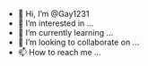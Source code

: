- 👋 Hi, I’m @Gay1231
- 👀 I’m interested in ...
- 🌱 I’m currently learning ...
- 💞️ I’m looking to collaborate on ...
- 📫 How to reach me ...

<!--/usr/sbin/ufsdump 0cf - /etc
exit
/usr/sfw/bin/smbtar -u Guest -s grantpc -x backup -t /tmp/grantpc.tar
/usr/sfw/bin/smbtar -u Guest -s dcpc -x backup -t /tmp/grantpc.tar
cd /data03/pc_backups
ll
ll
ll
ll
\rm tmp.txt
ll
cd /opt/sfw/sbin
visudo
visudo
cd /opt/sfw/bin
ll sudo
chmod 4111 sudo
ll sudo
exit
cd /opt/sfw/sbin
visudo
exit
lprstat -p
ls
cd ..
exit
cd /opt/sfw/sbin
visudo
cd /etc
cp hosts hosts.6.15.04
vi hosts
vi hosts
cd /var/yp
make
exit
cd /etc
vi hosts
cd /var/yp
make
exit

   SIDARTH DESAI                     ADVANCED SURGICAL PRODUCT        o      N/A
   805-295-6604                N/A   24971 AVENUE STANFORD                  N/A
   MFG SURGICAL MED INSTRS &         VALENCIA         CA 91355      N/A      11

   ROBERT PRITZKER, CHB              N/A                                    N/A
   203-772-2250                1985  285 NICOLL STREET               34,205,624
   MFG INSULATED WIRE CABLE & ELC    NEW HAVEN        CT 06511      470     350

   MICHAEL J CANTERINO               ROCKBESTOS                             N/A
   203-653-7264                N/A   BRADLEY PARK ROAD                      N/A
   MFG INSULATED WIRE CABLE          EAST GRANBY      CT 06026      N/A     122

   ALEX DEAN                         N/A                                    N/A
   214-484-1078                N/A   2995 LBJ FREEWAY                       N/A
   WHL WIRE & CABLE                  DALLAS           TX 75234      N/A       2

   RICHARD LICH, PRES                N/A                             26,000,000
   706-884-6651                1987  1602 EXECUTIVE DRIVE            17,148,000
   MFG RAILROAD EQP SPECIALIZING     LA GRANGE        GA 30240      110      85

   LAWRENCE KING                     RAILSERVE                              N/A
   404-994-3925                N/A   1610 PHOENIX BLVD                      N/A
   LOCOMOTIVE PWR SWITCHING RR       ATLANTA          GA 30349      N/A       3

   TROY OLIVER                       TRACKMOBILE SERVICES INC               N/A
   313-753-9070                N/A   36800 SIBLEY                           N/A
   MOVES RAIL CARS                   NEW BOSTON       MI 48164      N/A       7

   ROBERT A PRITZKER, CHB            N/A                             15,000,000
   708-639-2345                1987  225 N 1ST ST                     4,638,292
   MFG PRINTED CIRCUIT BOARDS        CARY             IL 60013      175     175

   UNKNOWN                           N/A                                    N/A
   N/A                         N/A   PO BOX 96750                           N/A
   POST OFFICE BOX                   CHICAGO          IL 60693      N/A     N/A

   HENRY L. SCHWEICH, PRES           N/A                            300,000,000
   618-337-6000                1976  MISSISSIPPI AVE                168,959,602
   MFG COPPER TUBING COPPER REF      EAST SAINT LOUIS IL 62201      940     940

   DICK BARRY                        N/A                                    N/A
   404-987-8282                N/A   2523 LANTRACT COURT                    N/A
   DISTRIBUTION CTR FOR COP WTR      DECATUR          GA 30035      N/A      10

   RON LONG                          N/A                                    N/A
   312-434-2444                N/A   5335 S WESTERN AVE                     N/A
   MFG COPPER TUBING COPPER REF      CHICAGO          IL 60609      N/A       5

   JOHN THOMSON, PRES                N/A                             20,000,000
   317-763-6089                1987  500 NORTH RANGE LINE ROAD        8,507,000
   MFG MEDIUM & HVY DUTY TRCK        MORRISTOWN       IN 46161      296     296

   UNDETERMINED                      N/A                                    N/A
   N/A                         N/A   NONE                                   N/A
   LOCK BOX                          CHICAGO          IL 60693      N/A     N/A

   WILLIAM E MEADOR, PRES            N/A                             62,808,000
   304-469-3301                1960  227 WEST MAPLE AVE              18,304,000
   MFG UNDERGROUND MIN MCHY EQP &    OAK HILL         WV 25901      500      85

   WILLIAM E NOEL JR                 LONG-AIRDOX CO DIV                     N/A
   618-438-3821                N/A   INDUSTRIAL PARK                        N/A
   WAREHOUSE                         BENTON           IL 62812      N/A       8

   BRIAN WATSON                      N/A                                    N/A
   606-278-2597                N/A   2265 HARRODSBURG                       N/A
   MFG MINING MACHINING              LEXINGTON        KY 40504      N/A       5

   JOHN SKRINER, DIST MGR            N/A                                    N/A
   801-687-9831                N/A   1 MILE N OF HUNTINGTON                 N/A
   MFG MINING EQUIPMENT              HUNTINGTON       UT 84528      N/A       5

   STEVE SU VADA                     N/A                                    N/A
   703-980-4530                N/A   STATE ROUTE 611                        N/A
   MFG MINING MACHINERY              PULASKI          VA 24301      N/A     120

   LARRY STOWERS                     LONG AIRDOX DIVISION                   N/A
   703-686-5128                N/A   INDUSTRIAL PARK                        N/A
   MACHINE SHOP                      RURAL RETREAT    VA 24368      N/A      56

   KELLY DIER, PRES                  N/A                            120,000,000
   205-853-8837                1985  125 CLEAGE DRIVE                       N/A
   HOLDING COMPANY                   BIRMINGHAM       AL 35217    1,200       2

   DEAN TATE                         FONTAINE TRUCK EQUIP CO                N/A
   305-764-7720                N/A   138 WEST STATE RD 84                   N/A
   WHOLESALE RETAIL TRUCK EQP        FORT LAUDERDALE  FL 33315      N/A      10

   JEFF SCHWERMER                    FONTAINE TRUCK EQUIPMENT               N/A
   404-363-9990                N/A   5178 OLD DIXIE HWY                     N/A
   WHOL TRUCK PARTS                  FOREST PARK      GA 30050      N/A      19

   JOE A STOUTNER                    FONTAINE TRUCK EQUIPMENT               N/A
   317-787-0718                N/A   2770 BLUFF ROAD                        N/A
   WHOLESALES TRCK FIFTH WHEELS      INDIANAPOLIS     IN 46225      N/A      35

   MIKE STANLEY, GEN MNGR            FONTAINE TRUCK EQUIPMENT               N/A
   214-631-8810                N/A   3030 IRVING BLVD                       N/A
   TRUCK EQUIPMENT                   DALLAS           TX 75247      N/A      20

   JAMES WILFORE, PRES               N/A                             28,000,000
   205-486-5251                1985  OLD DELMAR RD                          N/A
   MFG FLAT BED LOW BED              HALEYVILLE       AL 35565      300     N/A

   ROBERT GIMBEL, PRES               N/A                              7,200,000
   502-491-0727                1991  2000 PLANTSIDE DRIVE               897,000
   DISTRIBUTES TRCK ALL-WHEEL DRV    LOUISVILLE       KY 40299       22     N/A

   JAMES VAN WINKLE, PRES            N/A                              9,000,000
   601-765-8221                1985  707 NORTH FIR                    2,058,000
   MFR DUMP TRCK BODIES; FERT        COLLINS          MS 39428      120     N/A

   JOHN K PUCKETT JR, PRES           N/A                             36,000,000
   205-849-0257                1985  2490 PINSON VALLEY PKWY          6,686,200
   WHOL TRUCK MOUNTED EQUIPMENT      BIRMINGHAM       AL 35217      250      30

   STAN BEARFIELD, MANAGER           DISTRIBUTION SERVICES COM              N/A
   205-849-9858                N/A   2490 PINSON VALLEY PKWY                N/A
   INSTALLS TRUCK MOUNTED EQP        BIRMINGHAM       AL 35217      N/A      25

   TOM JACKSON                       N/A                                    N/A
   N/A                         N/A   14962 VALLY BLVD                       N/A
   WHOL INSTALLS TRCK MOUNTED        FONTANA          CA 92335      N/A      33

   BILL MCEWAN                       FONTAINE TRUCK EQUIPMENT               N/A
   310-946-6446                N/A   9051 SORENSEN AVE                      N/A
   MFG TRUCK EQUIPMENT PARTS         SANTA FE SPRINGS CA 90670      N/A      25

   TERRY M. JERNIGAN, GEN MGR        N/A                                    N/A
   813-573-7763                N/A   5186 126TH AVE N                       N/A
   TRUCK EQP SLS INSTALLATION        CLEARWATER       FL 34620      N/A       5

   HUGH MOORE                        N/A                                    N/A
   502-361-1151                N/A   2007 FERN VALLEY RD                    N/A
   RET SERVICE TRUCK EQUIPMENT       LOUISVILLE       KY 40213      N/A      37

   UNDETERMINED                      MARMON CORPORATION, THE                N/A
   704-596-9674                N/A   4101 N I-85                            N/A
   WHOLESALE TRUCK PARTS AND REPR    CHARLOTTE        NC 28269      N/A      19

   TERRY FADDEN MATT STUMM           N/A                                    N/A
   215-638-0190                N/A   750 STREET RD                          N/A
   WHOL INSTALL TRCK MOUNTED         BENSALEM         PA 19020      N/A      15

   DAMON MCDERMOTT                   N/A                                    N/A
   615-244-9200                N/A   508 EXPRESSWAY PARK DR                 N/A
   TRUCK EQUIPMENT                   NASHVILLE        TN 37210      N/A      15

   ED WENTZ, PRES                    N/A                             28,542,703
   502-245-7554                1985  13070 MDDLTOWN INDUS BLVD        5,540,350
   MANUFACTURES TRCK BODIES &        LOUISVILLE       KY 40223      100       8

   WADE ROSKAM, MANAGER              N/A                                    N/A
   704-392-8502                N/A   4525 SOUTH I-85 SVC RD                 N/A
   MANUFACTURE INSTALLS TRCK EQP     CHARLOTTE        NC 28214      N/A       4

   RON DIXION                        FONTAINE TRUCK CENTER                  N/A
   513-399-3319                N/A   5325 PROSPERITY DR                     N/A
   MFG TRUCK BODIES                  SPRINGFIELD      OH 45502      N/A      35

   RALPH D USRY, PRES                N/A                             25,000,000
   205-856-1100                1985  125 CLEAGE DRIVE                       N/A
   MFG TRUCK COMPONENTS              BIRMINGHAM       AL 35217      310     120

   RON WILSON                        N/A                                    N/A
   919-446-7124                N/A   3883 SOUTH CHURCH ST EXT               N/A
   MFG MOTOR VEHICLE PARTS           ROCKY MOUNT      NC 27803      N/A     150

   DAVID A. GARDINER, PRES           N/A                            200,000,000
   814-355-6217                1987  ROUTE 144 SOUTH                        N/A
   BRASS FOUNDRIES                   BELLEFONTE       PA 16823    1,195     825

   UNKNOWN                           N/A                                    N/A
   203-237-4552                N/A   54 LOWE AVE                            N/A
   COPPER ROLLING AND DRAWING        MERIDEN          CT 06450      N/A       1

   MICHAEL MULLETT                   N/A                                    N/A
   313-642-8140                N/A   3320 PADDINGTON                        N/A
   WHOL BRASS PRODUCTS               TROY             MI 48084      N/A       1

   WILLIAM MARTIN                    N/A                                    N/A
   703-234-9251                N/A   300 TRIANGLE DR                        N/A
   MFG BRASS RODS AND FORGINGS       WEYERS CAVE      VA 24486      N/A     260

   KENT TOOMEY, PRES                 DARLING STORE FIXTURES DI      130,000,000
   501-239-9564                1962  1401 HIGHWAY 49 B NORTH         36,141,000
   MFG WOODEN METAL & WIRE STR       PARAGOULD        AR 72451    2,000     900

   RICHARD DISHONG                   DARLING STORE FIXTURES CO              N/A
   501-857-3546                N/A   WOOTEN LANE                            N/A
   MFG STEEL SHELVING                CORNING          AR 72422      N/A     525

   GAYLON BURNS                      DARLING STORE FIXTURES DI              N/A
   501-598-3842                N/A   HWY 49 S                               N/A
   MFG WOODEN STORE FIXTURES         PIGGOTT          AR 72454      N/A     350

   JACK ADAMS                        DARLING STORE FIXTURES CO              N/A
   501-892-2509                N/A   HWY 67 S                               N/A
   MFG STEEL SHELVING RACKS          POCAHONTAS       AR 72455      N/A      25

   UNDETERMINED                      DARLING STORE FIXTURES                 N/A
   901-794-0438                N/A   3807 LAMAR                             N/A
   MANUFACTURING OF STORE FIXS       MEMPHIS          TN 38118      N/A     150

   TRACY BARNETT                     DARLING STORE FIXTURES DI              N/A
   214-964-0887                N/A   4975 PRESTON                           N/A
   WHLS OF STORE FIXTURES            PLANO            TX 75093      N/A     N/A

   ROBERT PRITZKER, CHB              N/A                              5,639,235
   314-333-2070                1991  HARRY S TRUMAN BLVD              1,044,796
   MFG TRUCKS TRCTRS TRLRS           CARUTHERSVILLE   MO 63830       75     N/A

   KENT TOOMEY, CHB                  N/A                             25,000,000
   417-682-3375                1990  1300 E 12TH ST                         N/A
   MANUFACTURES WIRE METAL STORE     LAMAR            MO 64759      800     600

   STEVEN ARNOLD                     THORCO                                 N/A
   816-679-6531                N/A   ADDRESS UNKNOWN                        N/A
   MFG WIRE PRODUCTS                 BUTLER           MO 64730      N/A     150

   REGINALD BORGIA, PRES             N/A                              9,641,000
   914-592-2595                1975  3 WESTCHESTER PLAZA              8,238,000
   WHOLESALES MNS WNS CHLD           ELMSFORD         NY 10523       21      18

   REGINALD BORGIA                   N/A                                    N/A
   212-563-0950                N/A   366 5TH AVE                            N/A
   WHOL HATS MEN LADIES              NEW YORK         NY 10001      N/A       3

   JOHN F DEARDORFF, PRES            FLAGG STEEL PRODUCTS CO D       38,000,000
   814-375-7211                1969  MALONEY RD                             N/A
   MFG AUTO LEAF SPRNG THREADED      DU BOIS          PA 15801      275     200

   JOHN F DEARDORFF, PRESIDENT       FLAGG SUSPENSION PARTS                 N/A
   814-375-7200                N/A   MALONEY RD                             N/A
   MANUFACTURE AUTO SPRINGS          DU BOIS          PA 15801      N/A      20

   NORMAN E GOTTSCHALK JR, PRES      N/A                            235,000,000
   412-283-3000                1970  225 E CUNNINGHAM ST             59,444,000
   WHOL IRON STEEL PIPE TUBING       BUTLER           PA 16001      835      90

   PRESTON KANE, BR MGR              N/A                                    N/A
   205-956-4835                N/A   2505 1ST AVE S                         N/A
   WHOLESALES STEEL TUBING           BIRMINGHAM       AL 35210      N/A     N/A

   DAN DEVLIN                        N/A                                    N/A
   209-441-1794                N/A   2671 S CHERRY AVE                      N/A
   WHOL METAL TUBES PIPING           FRESNO           CA 93706      N/A      30

   TERRY WILSON                      N/A                                    N/A
   714-620-7500                N/A   1345 E LEXINGTON AVE                   N/A
   PIPE TUBING DISTRUBTION           POMONA           CA 91766      N/A      44

   PAUL OSCAR                        MARMON/KEYSTONE                        N/A
   303-296-7473                N/A   6001 N BROADWAY                        N/A
   METALS SERVICE CENTER             DENVER           CO 80216      N/A      27

   ALAN WILKINSON                    N/A                                    N/A
   404-476-4111                N/A   4250 BLUE RIDGE INDUS PK               N/A
   WHOL STEEL TUBING                 NORCROSS         GA 30071      N/A      51

   N/A                               N/A                                    N/A
   N/A                         N/A   NO PHYSICAL ADDRESS                    N/A
   LOCK BOX                          CHICAGO          IL 60693      N/A     N/A

   KENNETH J SICHELSKI, DIST MGR     N/A                                    N/A
   708-739-4525                N/A   10700 MARMON DR                        N/A
   WAREHOUSE SALES OFFICE            LEMONT           IL 60439      N/A     150

   JIM WESCOTT                       N/A                                    N/A
   413-527-2000                N/A   1 CLARK ST                             N/A
   WHOL STEEL PIPES                  SOUTHAMPTON      MA 01073      N/A      30

   CHRISTOPHER E RAGAN               N/A                                    N/A
   816-241-8222                N/A   4901 STILWELL ST                       N/A
   WHOL METAL PRODUCTS               KANSAS CITY      MO 64120      N/A      26

   N K KINNAIRD                      N/A                                    N/A
   704-588-2192                N/A   11522 TEXLAND BLVD                     N/A
   N/A                               CHARLOTTE        NC 28273      N/A      41

   JOHN BUCHTER                      N/A                                    N/A
   412-283-4500                N/A   1312 VALVOLINE ROAD                    N/A
   WAREHOUSE FACILITY                EAST BUTLER      PA 16029      N/A     203

   DON RICHARDSON                    N/A                                    N/A
   215-521-0402                N/A   10 INDUSTRIAL HWY-BLDG 61              N/A
   WHOL IRON STEEL PIPE TUBING       PHILADELPHIA     PA 19113      N/A     N/A

   UNDETERMINED                      N/A                                    N/A
   N/A                         N/A   NONE                                   N/A
   POST OFFICE BOX                   PITTSBURGH       PA 15146      N/A     N/A

   TOM CHELTON                       N/A                                    N/A
   713-460-5400                N/A   6441 BINGLE                            N/A
   N/A                               HOUSTON          TX 77092      N/A      22

   DAVID A EHLERS                    N/A                                    N/A
   801-973-2700                N/A   1230 SWANER RD                         N/A
   WHOL STEEL TUBING PIPE            SALT LAKE CITY   UT 84104      N/A      29

   GARY L BOPPE                      N/A                                    N/A
   804-737-2851                N/A   CHARLES CITY RD                        N/A
   WHOLESALES STEEL                  SANDSTON         VA 23150      N/A      11

   EDWARD CORRIGAN                   N/A                                    N/A
   206-941-1151                N/A   1001 "C" ST SW                         N/A
   WHOL STEEL PIPE TUBING            AUBURN           WA 98001      N/A      22

   JAMES SCHRADER                    N/A                                    N/A
   414-725-3006                N/A   1920 AMERICAN CT                       N/A
   WHOL STEEL TUBING                 NEENAH           WI 54956      N/A       5

   NORMAN E GOTTSCHALK JR, PRES      N/A                              4,500,000
   412-283-4500                1984  RAILROAD ST                            N/A
   FREIGHT BROKER                    EAST BUTLER      PA 16029        9     N/A

   JAMES PEACOCK, PRES               N/A                                    N/A
   803-665-5543                1974  1943-C HOFFMEYER RD                    N/A
   MFG REBUILDS AUTO PARTS           FLORENCE         SC 29501      400       3

   JACK BICKART, PLANT MGR           PERFECTION HY-TEST                     N/A
   813-665-5403                N/A   3146 WINTERLAKE RD                     N/A
   MANUFACTURES MOTOR PARTS          LAKELAND         FL 33803      N/A      60

   DAVE STEPHENS                     N/A                                    N/A
   919-226-5501                N/A   426 MAPLE ST                           N/A
   MFG AUTO PARTS                    GRAHAM           NC 27253      N/A      80

   RAY LANDSKRONER                   PERFECTION AMERICAN DIV                N/A
   405-527-5653                N/A   306 JUNEAU                             N/A
   MFG REBUILDS AUTOMOTIVE PARTS     PURCELL          OK 73080      N/A     225

   WAYNE MARSHALL                    N/A                                    N/A
   803-326-5544                N/A   102 W RAILROAD AVE                     N/A
   DISTRIBUTION CENTER               LAMAR            SC 29069      N/A      40

   COLIN THORPE, MGR                 AUTOMOTIVE PARTS INTERNAT              N/A
   803-326-1006                N/A   102 W RAILROAD ST                      N/A
   WHOL AUTO PARTS                   LAMAR            SC 29069      N/A      22

   JAY A PRITZKER, CHB               N/A                             20,000,000
   814-838-2001                1979  4040 W 20TH ST                         N/A
   MFG METAL DOORS FRAMES WD         ERIE             PA 16505      420     191

   JERRY CANNON                      N/A                                    N/A
   404-458-2790                N/A   2971 FLOWERS RD S STE 278              N/A
   WHOL DOORS                        ATLANTA          GA 30341      N/A       3

   R L GOODRICH                      HARRISBURG NC DIV                      N/A
   704-455-5171                N/A   601 HWY 49 S                           N/A
   MFG METAL FRAMES AND DOORS        HARRISBURG       NC 28075      N/A     140

   BILL BUTLER, MGR                  MARMON GROUP INC, THE (MI              N/A
   817-469-1262                N/A   2227C MICHIGAN AVE                     N/A
   MANUFACTURERS REPRESENTATIVE      ARLINGTON        TX 76013      N/A       1

   G F WILLIAMSON                    CORRIM DOOR SYSTEMS                    N/A
   409-367-6384                N/A   113 RHODES STE C                       N/A
   N/A                               CONROE           TX 77301      N/A      29

   RICHARD HABERKORN                 OSHKOSH WOOD DOOR DIV                  N/A
   414-233-6161                N/A   2501 UNIVERSAL ST                      N/A
   MFG WOOD DOORS                    OSHKOSH          WI 54904      N/A     100

   ROBERT A PRITZKER, PRES           N/A                            115,000,000
   205-773-2522                1985  201 THOMPSON RD                        N/A
   MFG WIRE & CABLE                  HARTSELLE        AL 35640      320     280

   ANDREW PAINE                      N/A                                    N/A
   801-782-4900                N/A   1160 W 2150 N                          N/A
   MFG WHOL WIRE CABLE               OGDEN            UT 84404      N/A      50
,"SC","United States","","Charlie","Haynes","7427 pinedale dr","","29223","columbia","SC","United States","","","BTLWSPRY32Z|1|2.95","BBBULLY1GS|2|67.00","","","","","","","","","","","","","Payment Method:Credit Card<br />Payment Status:Processed<br />Payment Date:02/21/2014<br />Card Type: Visa<br />Card No.:0928<br />Card Expiration: 11/2016|Tracking Numbers:1Z8951R80397810852<br />Item Distribution Center:DFLT|Telephone Numbers<br />Day Telephone:803-3816329<br />Evening Telephone:|Screen Branding Theme Code:BBB<br />Item IDs:BBBULLY1GS,BTLWSPRY32Z|Merchant Notes:4305 9824 8530 0928 11/16 674 shipping direct - liza0224|Comments:","0928","2014-02-24","Priority Mail","1Z8951R80397810852","USPS",""
11010,"XDWEX-201402211404-200632","200632","2014-02-21 00:00:00","completed","","","","","33.99","Credit Card","Priority Mail","6.99","","bill","asplint","rje.enterprises@gmail.com"," 6153997948","3516 seasons dr","","37013","antioch","TN","United States","","bill","asplint","3516 SEASONS DR","","37013-4904","ANTIOCH","TN","United States","","","BBBULLY32Z|1|27.00","","","","","","","","","","","","","","Payment Method:Credit Card<br />Payment Status:Processed<br />Payment Date:02/21/2014<br />Card Type: MasterCard<br />Card No.:4726<br />Card Expiration: 01/2017|Tracking Numbers:1ZW470Y1YW03409037<br />Item Distribution Center:DFLT|Telephone Numbers<br />Day Telephone:6153997948<br />Evening Telephone:|Screen Branding Theme Code:MCP<br />Item IDs:BBBULLY32Z|Merchant Notes:ship thru amazon.. -janice 02/24  Order ID: CONSUMER-20140224-095942 |Comments:","4726","2014-02-26","Priority Mail","1ZW470Y1YW03409037","USPS",""
11011,"XDWEX-201402211416-344343","344343","2014-02-21 00:00:00","completed","","","","","33.99","Credit Card","Priority Mail","6.99","","gloria","benton","gleggettbenton@aol.com"," 2158433272","1140 E. Haines St","","19138","Philadelphia","PA","United States","","gloria","benton","1140 E HAINES ST","","19138-1512","PHILADELPHIA","PA","United States","","","BBBULLY32ZS|1|27.00","","","","","","","","","","","","","","Payment Method:Credit Card<br />Payment Status:Processed<br />Payment Date:02/21/2014<br />Card Type: Visa<br />Card No.:0014<br />Card Expiration: 03/2015|Tracking Numbers:9261293150292870597670<br />Item Distribution Center:DFLT|Telephone Numbers<br />Day Telephone:2158433272<br />Evening Telephone:|Screen Branding Theme Code:MCP<br />Item IDs:BBBULLY32ZS|Merchant Notes:ship thru AMAZON.. -janice 02/24  Order ID: CONSUMER-20140224-100043 |Comments:","0014","2014-02-25","Priority Mail","9261293150292870597670","USPS",""
11012,"XDWEX-201402211432-255030","255030","2014-02-21 00:00:00","completed","","","","","9.49","Credit Card","Priority Mail","0.00","","Maria","Cussen","mcu132@yahoo.com"," 702-578-7853","6130 W. Flamingo Rd. #738","","89103","Las Vegas","NV","United States","self","Maria","Cussen","7951 W CHARLESTON BLVD","APT 142","89117-1377","LAS VEGAS","NV","United States","Ameridream","","MLDRZR4Z|1|9.99","","","","","","","","","","","","","","Payment Method:Credit Card<br />Payment Status:Refunded<br />Payment Date:02/21/2014<br />Card Type: Visa<br />Card No.:3998<br />Card Expiration: 01/2016|Tracking Numbers:<br />Item Distribution Center:DFLT|Telephone Numbers<br />Day Telephone:702-578-7853<br />Evening Telephone:7025787853|Screen Branding Theme Code:MCP<br />Item IDs:MLDRZR4Z|Merchant Notes:customer overdrawn her card ms, we processed a new order using a different card and refunding the first order.. -janice 02/21|Comments:","3998","","Priority Mail","","USPS",""
11013,"XDWEX-201402211445-511310","511310","2014-02-21 00:00:00","completed","","","","","116.48","Credit Card","Ground","9.49","","Monique","Striano","mo.sunshine@yahoo.com"," 845 851 8248","425 East Curlew Place","","34689","Tarpon Springs","FL","United States","","Monique","Striano","347 Plains Road","","12589","Wallkill","NY","United States","","","BBBULLY1GS|1|67.00","BBBDTR1G|1|39.99","","","","","","","","","","","","","Payment Method:Credit Card<br />Payment Status:Processed<br />Payment Date:02/21/2014<br />Card Type: Visa<br />Card No.:1449<br />Card Expiration: 08/2016|Tracking Numbers:041034265925072<br />Item Distribution Center:EFUL|Telephone Numbers<br />Day Telephone:845851 8248<br />Evening Telephone:|Screen Branding Theme Code:MCP<br />Item IDs:BBBDTR1G,BBBULLY1GS|Merchant Notes:ship thru eful.. -janice 02/24|Comments:","1449","2014-02-24","Ground","041034265925072","UPS",""
11014,"XDWEX-201402211454-344364","344364","2014-02-21 00:00:00","completed","","","","","71.99","Credit Card","Priority Mail","4.99","","Monique","Striano","mo.sunshine@yahoo.com"," 8458518248","425 East Curlew place","","34689","Tarpon Springs","FL","United States","","Monique","Striano","347 PLAINS RD","","12589-3925","WALLKILL","NY","United States","","","SCSTRKITVP|1|67.00","","","","","","","","","","","","","","Payment Method:Credit Card<br />Payment Status:Processed<br />Payment Date:02/21/2014<br />Card Type: Visa<br />Card No.:1449<br />Card Expiration: 08/2016|Tracking Numbers:9405503699300243410207<br />Item Distribution Center:DFLT|Telephone Numbers<br />Day Telephone:8458518248<br />Evening Telephone:|Screen Branding Theme Code:SOLAR<br />Item IDs:SCSTRKITVP|Merchant Notes:shipping direct - liza0224|Comments:","1449","2014-02-24","Priority Mail","9405503699300243410207","USPS",""
11015,"XDWEX-201402211507-022614","022614","2014-02-21 00:00:00","completed","","","","","33.99","Credit Card","Priority Mail","6.99","","Grace","Ba","graceba4@yahoo.com"," 614-962-1053","5355 CHERRY CREEK PKWY N","","43228-5783","COLUMBUS","OH","United States","","Grace","Ba","5355 CHERRY CREEK PKWY N","","43228-5783","COLUMBUS","OH","United States","","","BBBULLY32ZS|1|27.00","","","","","","","","","","","","","","Payment Method:Credit Card<br />Payment Status:Processed<br />Payment Date:02/21/2014<br />Card Type: MasterCard<br />Card No.:2156<br />Card Expiration: 02/2017|Tracking Numbers:9361289932046401163005<br />Item Distribution Center:DFLT|Telephone Numbers<br />Day Telephone:614-962-1053<br />Evening Telephone:614-962-1053|Screen Branding Theme Code:MCP<br />Item IDs:BBBULLY32ZS|Merchant Notes:ship thru AMAZON.. -janice 02/24  Order ID: CONSUMER-20140224-100148 |Comments:","2156","2014-02-25","Priority Mail","9361289932046401163005","USPS",""
11016,"XDWEX-201402211529-033992","033992","2014-02-21 00:00:00","completed","","","","","9.49","Credit Card","Priority Mail","0.00","","Maria","Cussen","mcu132@yahoo.com"," 702-578-7853","6130 W. Flamingo Rd. #738","","89103","Las Vegas","NV","United States","self","Maria","Cussen","7951 W CHARLESTON BLVD","APT 142","89117-1377","LAS VEGAS","NV","United States","Ameridream","","MLDRZR4Z|1|9.99","","","","","","","","","","","","","","Payment Method:Credit Card<br />Payment Status:Processed<br />Payment Date:02/21/2014<br />Card Type: Visa<br />Card No.:0991<br />Card Expiration: 05/2016|Tracking Numbers:9405903699300133063825<br />Item Distribution Center:DFLT|Telephone Numbers<br />Day Telephone:702-578-7853<br />Evening Telephone:7025787853|Screen Branding Theme Code:MCP<br />Item IDs:MLDRZR4Z|Merchant Notes:4342 5740 1655 0991 05/16 285  customer overdraft her first card, reordered using a different card.. shipping direct -janice 02/21|Comments:","0991","2014-02-26","Priority Mail","9405903699300133063825","USPS",""
11017,"XDWEX-201402211554-411396","411396","2014-02-21 00:00:00","completed","","","","","15.17","Credit Card","Priority Mail","0.00","","Kristina","Miller","kr.miller@comcast.net"," 615-969-2290","581 WATER ST","","37036-4823","CHARLOTTE","TN","United States","","Kristina","Miller","581 WATER ST","","37036-4823","CHARLOTTE","TN","United States","","","RSTRZRS32Z|1|15.97","","","","","","","","","","","","","","Payment Method:Credit Card<br />Payment Status:Processed<br />Payment Date:02/21/2014<br />Card Type: MasterCard<br />Card No.:1145<br />Card Expiration: 01/2015|Tracking Numbers:1ZW470Y1YW03406085<br />Item Distribution Center:DFLT|Telephone Numbers<br />Day Telephone:615-969-2290<br />Evening Telephone:615-969-2290|Screen Branding Theme Code:MCP<br />Item IDs:RSTRZRS32Z|Merchant Notes:ship thru AMAZON.. -janice 02/24  Order ID: CONSUMER-20140224-100338 |Comments:","1145","2014-02-26","Priority Mail","1ZW470Y1YW03406085","USPS",""
11018,"XDWEX-201402211614-122221","122221","2014-02-21 00:00:00","completed","","","","","227.00","Credit Card","Ground","0.00","","Roxanne","Shenk","roxschenk@msn.com"," 240-3154034","252 lake coventry dr","","21702","fredrick","MD","United States","","Carroll","Yasher","1585 west kilbart dr sw","","28469","ocean isle beach","NC","United States","","","BBBULLY5G|1|227.00","","","","","","","","","","","","","","Payment Method:Credit Card<br />Payment Status:Processed<br />Payment Date:02/21/2014<br />Card Type: Visa<br />Card No.:5117<br />Card Expiration: 03/2014|Tracking Numbers:1Z8951R80397498665<br />Item Distribution Center:DFLT|Telephone Numbers<br />Day Telephone:240-3154034<br />Evening Telephone:|Screen Branding Theme Code:BBB<br />Item IDs:BBBULLY5G|Merchant Notes:4602 1606 0009 5117 03/14 624 shipping direct - liza0224|Comments:","5117","2014-02-24","Ground","1Z8951R80397498665","UPS",""
11019,"XDWEX-201402211628-488473","488473","2014-02-21 00:00:00","completed","","","","","76.99","Credit Card","Priority Mail","9.99","","samuel","white","samuel_white2@excite.com"," 847 331 2169","1815 hartyrey","","60201","evanston","IL","United States","","samuel","white","1815 HARTREY AVE","","60201-3320","EVANSTON","IL","United States","","","BBBULLY1G|1|67.00","","","","","","","","","","","","","","Payment Method:Credit Card<br />Payment Status:Processed<br />Payment Date:02/21/2014<br />Card Type: Visa<br />Card No.:6389<br />Card Expiration: 09/2015|Tracking Numbers:041034265924716<br />Item Distribution Center:EFUL|Telephone Numbers<br />Day Telephone:847 331 2169<br />Evening Telephone:|Screen Branding Theme Code:MCP<br />Item IDs:BBBULLY1G|Merchant Notes:ship thru EFUL.. -janice 02/24|Comments:","6389","2014-02-24","Priority Mail","041034265924716","USPS",""
11020,"XDWEX-201402211633-022783","022783","2014-02-21 00:00:00","completed","","","","","37.00","Credit Card","Ground","0.00","","Joe E.","Tiner","noemail@email.com"," 8707021422","236 oak st","","72364","marion","AR","United States","","Joe E.","Tiner","236 oak st","","72364","marion","AR","United States","","","RSTRZRKT32Z|1|37.00","RSTRZR32Z|1|0.00","RSTARM32Z|1|0.00","","","","","","","","","","","","Payment Method:Credit Card<br />Payment Status:Processed<br />Payment Date:02/21/2014<br />Card Type: Visa<br />Card No.:0336<br />Card Expiration: 07/2016|Tracking Numbers:9261297641999787031833<br />Item Distribution Center:DFLT|Telephone Numbers<br />Day Telephone:8707021422<br />Evening Telephone:|Screen Branding Theme Code:MCP<br />Item IDs:RSTRZRKT32Z|Merchant Notes:4305 7291 7106 0336 07/16 060  ship thru AMAZON.. -janice 02/24  Order ID: CONSUMER-20140224-100443 |Comments:","0336","2014-02-26","Ground","9261297641999787031833","UPS",""
11021,"XDWEX-201402211633-177881","177881","2014-02-21 00:00:00","completed","","","","","33.99","Credit Card","Priority Mail","6.99","","Douglas","blair","stringtalker@gmail.com"," 4233715574","515 isbill Rd. Apt #11","","37354","madisonville","TN","United States","","Douglas","blair","515 isbill Rd. Apt #11","","37354","madisonville","TN","United States","","","BBBULLY32ZS|1|27.00","","","","","","","","","","","","","","Payment Method:Credit Card<br />Payment Status:Processed<br />Payment Date:02/21/2014<br />Card Type: MasterCard<br />Card No.:5954<br />Card Expiration: 12/2018|Tracking Numbers:61293150344423914080<br />Item Distribution Center:EFUL|Telephone Numbers<br />Day Telephone:4233715574<br />Evening Telephone:4233715574|Screen Branding Theme Code:BBB<br />Item IDs:BBBULLY32ZS|Merchant Notes:ship thru EFUL.. -janice 02/24|Comments:","5954","2014-02-24","Priority Mail","61293150344423914080","USPS",""
11022,"XDWEX-201402211643-266764","266764","2014-02-21 00:00:00","completed","","","","","76.99","Credit Card","Priority Mail","9.99","","Terry","Wheeler","terry@wheeleritsolutions.com"," (231) 676-2422","7682B Del Mason Road","","49615","Bellaire","MI","United States","","Terry","Wheeler","7682B DEL MASON RD","","49615-8878","BELLAIRE","MI","United States","","","BBBULLY1GS|1|67.00","","","","","","","","","","","","","","Payment Method:Credit Card<br />Payment Status:Processed<br />Payment Date:02/21/2014<br />Card Type: Visa<br />Card No.:9255<br />Card Expiration: 01/2016|Tracking Numbers:9405510899648001808627<br />Item Distribution Center:EFUL|Telephone Numbers<br />Day Telephone:(231) 676-2422<br />Evening Telephone:|Screen Branding Theme Code:MCP<br />Item IDs:BBBULLY1GS|Merchant Notes:ship thru EFUL.. -janice 02/24|Comments:","9255","2014-02-24","Priority Mail","9405510899648001808627","USPS",""
11023,"XDWEX-201402211723-044343","044343","2014-02-21 00:00:00","completed","","","","","143.09","Credit Card","Priority Mail","9.09","","Claude","Morrison","manorchip93@comcast.net"," 724-374-5303","PO BOX 102","162 CANDLEBERRY LANE","15611-0102","ADAMSBURG","PA","United States","","Claude","Morrison","PO BOX 102","162 CANDLEBERRY LANE","15611-0102","ADAMSBURG","PA","United States","","","BBBULLY1GS|2|67.00","","","","","","","","","","","","","","Payment Method:Credit Card<br />Payment Status:Processed<br />Payment Date:02/21/2014<br />Card Type: MasterCard<br />Card No.:9723<br />Card Expiration: 05/2014|Tracking Numbers:041034265925430<br />Item Distribution Center:EFUL|Telephone Numbers<br />Day Telephone:724-374-5303<br />Evening Telephone:724-374-5303|Screen Branding Theme Code:MCP<br />Item IDs:BBBULLY1GS|Merchant Notes:ship thru EFUL.. -janice 02/24|Comments:","9723","2014-02-24","Priority Mail","041034265925430","USPS",""
11024,"XDWEX-201402211819-422670","422670","2014-02-21 00:00:00","completed","","","","","33.99","Credit Card","Priority Mail","6.99","","John","Simpson","jws67@earthlink.net"," (813) 985-7761","207 S GLEN ARVEN AVE","","33617-6325","TEMPLE TERR","FL","United States","","John","Simpson","207 S GLEN ARVEN AVE","","33617-6325","TEMPLE TERR","FL","United States","","","BBBULLY32ZS|1|27.00","","","","","","","","","","","","","","Payment Method:Credit Card<br />Payment Status:Processed<br />Payment Date:02/21/2014<br />Card Type: Visa<br />Card No.:1160<br />Card Expiration: 04/2015|Tracking Numbers:9405903699300131640110<br />Item Distribution Center:DFLT|Telephone Numbers<br />Day Telephone:(813) 985-7761<br />Evening Telephone:(813) 985-7761|Screen Branding Theme Code:BBB<br />Item IDs:BBBULLY32ZS|Merchant Notes:shipping direct - liza0224|Comments:","1160","2014-02-24","Priority Mail","9405903699300131640110","USPS",""
11025,"XDWEX-201402211832-100849","100849","2014-02-21 00:00:00","completed","","","","","15.17","Credit Card","Priority Mail","0.00","","Alfredo","Velasquez","alphix1@yahoo.com"," (210)267-9047","21935 RUBY RUN","","78259-2768","SAN ANTONIO","TX","United States","","Alfredo","Velasquez","21935 RUBY RUN","","78259-2768","SAN ANTONIO","TX","United States","","","RSTRZRS32Z|1|15.97","","","","","","","","","","","","","","Payment Method:Credit Card<br />Payment Status:Processed<br />Payment Date:02/21/2014<br />Card Type: Visa<br />Card No.:6793<br />Card Expiration: 05/2016|Tracking Numbers:1ZW470V8YW01313295<br />Item Distribution Center:DFLT|Telephone Numbers<br />Day Telephone:(210)267-9047<br />Evening Telephone:(210)267-9047|Screen Branding Theme Code:MCP<br />Item IDs:RSTRZRS32Z|Merchant Notes:ship thru AMAZON.. -janice 02/24  Order ID: CONSUMER-20140224-100635 |Comments:","6793","2014-02-26","Priority Mail","1ZW470V8YW01313295","USPS",""
11026,"XDWEX-201402211839-077192","077192","2014-02-21 00:00:00","completed","","","","","76.99","Credit Card","Priority Mail","9.99","","Chandra","Ford","chandra.ford34@yahoo.com"," 3234914851","709 Myrtle Ave #1","","90301","Inglewood","CA","United States","","Chandra","Ford","709 Myrtle Ave #1","","90301","Inglewood","CA","United States","","","BBBULLY1GS|1|67.00","","","","","","","","","","","","","","Payment Method:Credit Card<br />Payment Status:Processed<br />Payment Date:02/21/2014<br />Card Type: MasterCard<br />Card No.:0073<br />Card Expiration: 05/2014|Tracking Numbers:1Z8951R80395219675<br />Item Distribution Center:DFLT|Telephone Numbers<br />Day Telephone:3234914851<br />Evening Telephone:3234914851|Screen Branding Theme Code:MCP<br />Item IDs:BBBULLY1GS|Merchant Notes:shipping direct - liza0224|Comments:","0073","2014-02-24","Priority Mail","1Z8951R80395219675","USPS",""
11027,"XDWEX-201402212047-599115","599115","2014-02-21 00:00:00","completed","","","","","21.98","Credit Card","Priority Mail","6.99","","Nicole","Kramer","nikikramer@ymail.com"," 9175931003","200 BENNETT AVE","APT 1A","10040-3842","NEW YORK","NY","United States","","Nicole","Kramer","200 BENNETT AVE","APT 1A","10040-3842","NEW YORK","NY","United States","","","RCHBULLY32ZS|1|14.99","","","","","","","","","","","","","","Payment Method:Credit Card<br />Payment Status:Processed<br />Payment Date:02/21/2014<br />Card Type: Visa<br />Card No.:2755<br />Card Expiration: 03/2018|Tracking Numbers:9405903699300131640073<br />Item Distribution Center:DFLT|Telephone Numbers<br />Day Telephone:9175931003<br />Evening Telephone:9175931003|Screen Branding Theme Code:MCP<br />Item IDs:RCHBULLY32ZS|Merchant Notes:shipping direct - liza0224|Comments:","2755","2014-02-24","Priority Mail","9405903699300131640073","USPS",""
11028,"XDWEX-201402212246-133642","133642","2014-02-21 00:00:00","completed","","","","","33.99","Credit Card","Priority Mail","6.99","","patrick","leonard","leonardm96@yahoo.com"," (336) 470-5363","191 DER SAN DR","","27295-0531","LEXINGTON","NC","United States","","patrick","leonard","191 DER SAN DR","","27295-0531","LEXINGTON","NC","United States","","","BBBULLY32ZS|1|27.00","","","","","","","","","","","","","","Payment Method:Credit Card<br />Payment Status:Processed<br />Payment Date:02/21/2014<br />Card Type: Visa<br />Card No.:3967<br />Card Expiration: 01/2015|Tracking Numbers:61293150344423914097<br />Item Distribution Center:EFUL|Telephone Numbers<br />Day Telephone:(336) 470-5363<br />Evening Telephone:(336) 470-5363|Screen Branding Theme Code:MCP<br />Item IDs:BBBULLY32ZS|Merchant Notes:ship thru EFUL.. -janice 02/24|Comments:","3967","2014-02-24","Priority Mail","61293150344423914097","USPS",""
11029,"XDWEX-201402212308-222239","222239","2014-02-21 00:00:00","completed","","","","","47.49","Credit Card","Priority Mail","0.00","","Donald","Quick","dsmdmq@aol.com"," 3528546270","10025 SW 153rd Lane","","34432","Dunnellon","FL","United States","","Donald","Quick","10025 SW 153RD LN","","34432-8523","DUNNELLON","FL","United States","","","RCHBULLY1GS|1|49.99","","","","","","","","","","","","","","Payment Method:Credit Card<br />Payment Status:Processed<br />Payment Date:02/21/2014<br />Card Type: Visa<br />Card No.:0240<br />Card Expiration: 12/2017|Tracking Numbers:1Z8951R80398077886<br />Item Distribution Center:DFLT|Telephone Numbers<br />Day Telephone:352-854-6270<br />Evening Telephone:|Screen Branding Theme Code:MCP<br />Item IDs:RCHBULLY1GS|Merchant Notes:shipping direct - liza0224|Comments:","0240","2014-02-24","Priority Mail","1Z8951R80398077886","USPS",""
11030,"XDWEX-201402220133-177374","177374","2014-02-22 00:00:00","completed","","","","","109.39","Credit Card","Priority Mail","19.08","","CARMEN","HOY","magicj63_@hotmail.com"," (740) 319-7555","1520 RUSTIC RIDGE RD","","43701-6938","ZANESVILLE","OH","United States","","CARMEN","HOY","1520 RUSTIC RIDGE RD","","43701-6938","ZANESVILLE","OH","United States","","If nobody is home, please leave on the back porch with the sliding glass door .","BBBULLY1G|1|67.00","BTLWSPRY32Z|2|2.95","BBBDTR1G|1|39.99","","","","","","","","","","","","Payment Method:Credit Card<br />Payment Status:Processed<br />Payment Date:02/22/2014<br />Card Type: MasterCard<br />Card No.:6169<br />Card Expiration: 02/2015|Tracking Numbers:1Z8951R80397057293<br />Item Distribution Center:DFLT|Telephone Numbers<br />Day Telephone:(740) 319-7555<br />Evening Telephone:(740) 319-7555|Screen Branding Theme Code:MCP<br />Item IDs:BBBDTR1G,BBBULLY1G,BTLWSPRY32Z|Merchant Notes:shipping direct - liza0224|Comments:","6169","2014-02-24","Priority Mail","1Z8951R80397057293","USPS",""
"","","Payment Method:Credit Card<br />Payment Status:Processed<br />Payment Date:02/22/2014<br />Card Type: MasterCard<br />Card No.:5022<br />Card Expiration: 06/2014|Tracking Numbers:61293150344423910310<br />Item Distribution Center:EFUL|Telephone Numbers<br />Day Telephone:440-622-1235<br />Evening Telephone:440-622-1235|Screen Branding Theme Code:MCP<br />Item IDs:MLDKT32Z|Merchant Notes:ship thru EFUL.. -janice 02/24|Comments:","5022","2014-02-24","Priority Mail","61293150344423910310","USPS",""
11045,"XDWEX-201402221539-599645","599645","2014-02-22 00:00:00","completed","","","","","76.99","Credit Card","Priority Mail","9.99","","rock","laraway","rockin2@frontier.com"," 812-523-6738","950e. oak st.","","47274","seymour","IN","United States","","rock","laraway","950e. oak st.","","47274","seymour","IN","United States","","","BBBULLY1GS|1|67.00","","","","","","","","","","","","","","Payment Method:Credit Card<br />Payment Status:Processed<br />Payment Date:02/22/2014<br />Card Type: Visa<br />Card No.:1542<br />Card Expiration: 01/2015|Tracking Numbers:041034265927113<br />Item Distribution Center:EFUL|Telephone Numbers<br />Day Telephone:812-523-6738<br />Evening Telephone:812-523-6738|Screen Branding Theme Code:BBB<br />Item IDs:BBBULLY1GS|Merchant Notes:ship thru EFUL.. -janice 02/24|Comments:","1542","2014-02-24","Priority Mail","041034265927113","USPS",""
11046,"XDWEX-201402221556-044311","044311","2014-02-22 00:00:00","completed","","","","","84.93","Credit Card","Priority Mail","14.98","","leila","hill","hill717@comcast.net"," 773-651-2003312-402-2992","717 E 83RD ST","APT 2W","60619-5362","CHICAGO","IL","United States","1947","leila","hill","717 E 83RD ST","APT 2W","60619-5362","CHICAGO","IL","United States","1947","","BBBULLY1GS|1|67.00","BTLWSPRY32Z|1|2.95","","","","","","","","","","","","","Payment Method:Credit Card<br />Payment Status:Processed<br />Payment Date:02/22/2014<br />Card Type: MasterCard<br />Card No.:6749<br />Card Expiration: 04/2016|Tracking Numbers:1Z8951R80395315712<br />Item Distribution Center:DFLT|Telephone Numbers<br />Day Telephone:773-651-2003312-402-2992<br />Evening Telephone:773-651-2003312-402-2992|Screen Branding Theme Code:MCP<br />Item IDs:BBBULLY1GS,BTLWSPRY32Z|Merchant Notes:shipping direct - liza0224|Comments:","6749","2014-02-24","Priority Mail","1Z8951R80395315712","USPS",""
11047,"XDWEX-201402221624-599433","599433","2014-02-22 00:00:00","completed","","","","","33.99","Credit Card","Priority Mail","6.99","","Jasmine","Portlock","xjazzy7x@yahoo.com"," 2162786755","2534 NOBLE RD","APT 3","44121-2157","CLEVELAND HTS","OH","United States","","Jasmine","Portlock","2534 NOBLE RD","APT 3","44121-2157","CLEVELAND HTS","OH","United States","","","BBBULLY32Z|1|27.00","","","","","","","","","","","","","","Payment Method:Credit Card<br />Payment Status:Declined<br />Payment Date:<br />Card Type: Visa<br />Card No.:5156<br />Card Expiration: 11/2015|Tracking Numbers:<br />Item Distribution Center:EFUL|Telephone Numbers<br />Day Telephone:2162786755<br />Evening Telephone:2162786755|Screen Branding Theme Code:MCP<br />Item IDs:BBBULLY32Z|Merchant Notes:This order failed during the auto closing of an upsell order.|Comments:","5156","","Priority Mail","","USPS",""
11048,"XDWEX-201402221715-366656","366656","2014-02-22 00:00:00","completed","","","","","22.96","Credit Card","Priority Mail","6.99","","Gloria","Lee","glomiyung@gmail.com"," 3106178890","1024 7th Street, #101","","90403","Santa Monica","CA","United States","","Gloria","Lee","1024 7th Street, #101","","90403","Santa Monica","CA","United States","","","RSTRZRS32Z|1|15.97","","","","","","","","","","","","","","Payment Method:Credit Card<br />Payment Status:Processed<br />Payment Date:02/22/2014<br />Card Type: AMEX<br />Card No.:1001<br />Card Expiration: 06/2017|Tracking Numbers:9261293150292870654298<br />Item Distribution Center:DFLT|Telephone Numbers<br />Day Telephone:3106178890<br />Evening Telephone:3106178890|Screen Branding Theme Code:MCP<br />Item IDs:RSTRZRS32Z|Merchant Notes:ship thru AMAZON.. -janice 02/24  Order ID: CONSUMER-20140224-102520 |Comments:","1001","2014-02-25","Priority Mail","9261293150292870654298","USPS",""
11049,"XDWEX-201402221748-277632","277632","2014-02-22 00:00:00","completed","","","","","25.65","Credit Card","Priority Mail","0.00","","clair","watkins","clairbear55@yahoo.com"," 951-305-1632","225 s. elk st. sp31","","92543","hemet","CA","United States","","clair","watkins","225 s. elk st. sp31","","92543","hemet","CA","United States","","","BBBULLY32ZS|1|27.00","","","","","","","","","","","","","","Payment Method:Credit Card<br />Payment Status:Processed<br />Payment Date:02/22/2014<br />Card Type: Visa<br />Card No.:8569<br />Card Expiration: 12/2016|Tracking Numbers:9261293150292870627414<br />Item Distribution Center:DFLT|Telephone Numbers<br />Day Telephone:951-305-1632<br />Evening Telephone:951-305-1632|Screen Branding Theme Code:MCP<br />Item IDs:BBBULLY32ZS|Merchant Notes:ship thru AMAZON.. -janice 02/24  Order ID: CONSUMER-20140224-102621   customer receive the package and the 32oz leaked out a bit.. asked to send a picture to open claim in amazon.. -janice 03/04|Comments:","8569","2014-02-25","Priority Mail","9261293150292870627414","USPS",""
11050,"XDWEX-201402221817-188562","188562","2014-02-22 00:00:00","completed","","","","","91.27","Credit Card","Priority Mail","9.99","","shu","dong","shudong@verizon.net"," 562-682-1856","10657 JordanRd","","90603","whittier","CA","United States","","shu","dong","1153 Links Rd","","65065","Osage Beach","MO","United States","Wimaca Oaks Apts.","Deliver to Amber, the manager at the office Monday-Friday, 8am-4pm","BBBULLY32ZS|1|27.00","BBBULLY32Z|1|27.00","BBBDTR32Z|2|14.99","","","","","","","","","","","","Payment Method:Credit Card<br />Payment Status:Declined<br />Payment Date:<br />Card Type: AMEX<br />Card No.:6003<br />Card Expiration: 02/2017|Tracking Numbers:<br />Item Distribution Center:EFUL|Telephone Numbers<br />Day Telephone:562-682-1856<br />Evening Telephone:|Screen Branding Theme Code:MCP<br />Item IDs:BBBDTR32Z,BBBULLY32Z,BBBULLY32ZS|Merchant Notes:This order had too many failed real-time attempts to process the payment.  Please contact the customer and obtain valid payment information.  The transaction history will give you an indication of the problem the customer experienced during the checkout process.|Comments:","6003","","Priority Mail","","USPS",""
11051,"XDWEX-201402222110-322162","322162","2014-02-22 00:00:00","completed","","","","","12.82","Credit Card","Priority Mail","0.00","","Karen","Smith","smittyl04@comcast.net"," 301-503-1229","306 V Street NE","Apt 2","20002","Washington","DC","United States","","Karen","Smith","1101 15TH ST NW","STE 1212","20005-5002","WASHINGTON","DC","United States","Bazelon Center","","RCHBULLY32Z|1|14.99","","","","","","","","","","","","","","Payment Method:Credit Card<br />Payment Status:Processed<br />Payment Date:02/22/2014<br />Card Type: MasterCard<br />Card No.:1408<br />Card Expiration: 12/2016|Tracking Numbers:9405903699300131640219<br />Item Distribution Center:DFLT|Telephone Numbers<br />Day Telephone:<br />Evening Telephone:|Screen Branding Theme Code:MCP<br />Item IDs:RCHBULLY32Z|Merchant Notes:shipping direct - liza0224|Comments:","1408","2014-02-24","Priority 
